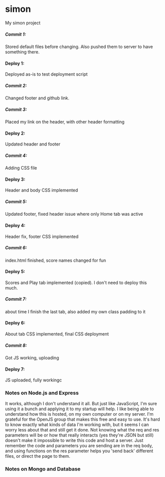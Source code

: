 # simon
My simon project

##### Commit 1: 
Stored default files before changing. Also pushed them to server to have something there.

#### Deploy 1: 
Deployed as-is to test deployment script

##### Commit 2:
Changed footer and github link.

##### Commit 3:
Placed my link on the header, with other header formatting

#### Deploy 2:
Updated header and footer

##### Commit 4:
Adding CSS file

#### Deploy 3:
Header and body CSS implemented

##### Commit 5:
Updated footer, fixed header issue where only Home tab was active

#### Deploy 4:
Header fix, footer CSS implemented

##### Commit 6:
index.html finished, score names changed for fun

#### Deploy 5:
Scores and Play tab implemented (copied). I don't need to deploy this much.

##### Commit 7:
about time I finish the last tab, also added my own class padding to it

#### Deploy 6:
About tab CSS implemented, final CSS deployment

##### Commit 8: 
Got JS working, uploading

#### Deploy 7:
JS uploaded, fully workingc

### Notes on Node.js and Express
It works, although I don't understand it all. But just like JavaScript, I'm sure using it a bunch and applying it to my startup will help. I like being able to understand how this is hosted, on my own computer or on my server. I'm grateful for the OpenJS group that makes this free and easy to use.
It's hard to know exactly what kinds of data I'm working with, but it seems I can worry less about that and still get it done. Not knowing what the req and res parameters will be or how that really interacts (yes they're JSON but still) doesn't make it impossible to write this code and host a server. Just remember the code and parameters you are sending are in the req body, and using functions on the res parameter helps you 'send back' different files, or direct the page to them.

### Notes on Mongo and Database
